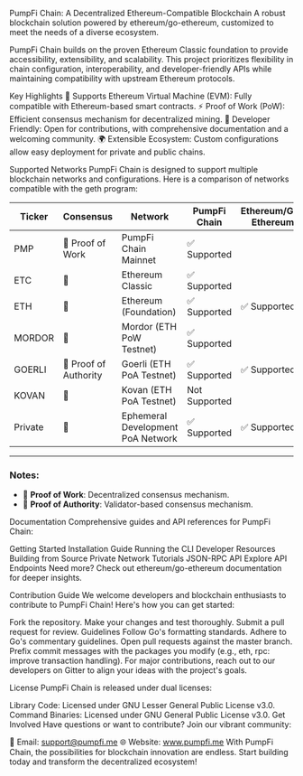 PumpFi Chain: A Decentralized Ethereum-Compatible Blockchain
A robust blockchain solution powered by ethereum/go-ethereum, customized to meet the needs of a diverse ecosystem.

PumpFi Chain builds on the proven Ethereum Classic foundation to provide accessibility, extensibility, and scalability. This project prioritizes flexibility in chain configuration, interoperability, and developer-friendly APIs while maintaining compatibility with upstream Ethereum protocols.

Key Highlights
🔗 Supports Ethereum Virtual Machine (EVM): Fully compatible with Ethereum-based smart contracts.
⚡ Proof of Work (PoW): Efficient consensus mechanism for decentralized mining.
🚀 Developer Friendly: Open for contributions, with comprehensive documentation and a welcoming community.
🌍 Extensible Ecosystem: Custom configurations allow easy deployment for private and public chains.


Supported Networks
PumpFi Chain is designed to support multiple blockchain networks and configurations. Here is a comparison of networks compatible with the geth program:

| **Ticker** | **Consensus**           | **Network**                       | **PumpFi Chain** | **Ethereum/Go-Ethereum** |
|------------|-------------------------|-----------------------------------|------------------|--------------------------|
| PMP        | 🔗 Proof of Work        | PumpFi Chain Mainnet             | ✅ Supported     |                          |
| ETC        | 🔗                     | Ethereum Classic                 | ✅ Supported     |                          |
| ETH        | 🔗                     | Ethereum (Foundation)            | ✅ Supported     | ✅ Supported             |
| MORDOR     | 🔗                     | Mordor (ETH PoW Testnet)         | ✅ Supported     |                          |
| GOERLI     | 🤝 Proof of Authority   | Goerli (ETH PoA Testnet)         | ✅ Supported     | ✅ Supported             |
| KOVAN      | 🤝                     | Kovan (ETH PoA Testnet)          | Not Supported    |                          |
| Private    | 🔗                     | Ephemeral Development PoA Network| ✅ Supported     | ✅ Supported             |

---

### Notes:
- 🔗 **Proof of Work**: Decentralized consensus mechanism.
- 🤝 **Proof of Authority**: Validator-based consensus mechanism.

Documentation
Comprehensive guides and API references for PumpFi Chain:

Getting Started
Installation Guide
Running the CLI
Developer Resources
Building from Source
Private Network Tutorials
JSON-RPC API
Explore API Endpoints
Need more? Check out ethereum/go-ethereum documentation for deeper insights.

Contribution Guide
We welcome developers and blockchain enthusiasts to contribute to PumpFi Chain! Here's how you can get started:

Fork the repository.
Make your changes and test thoroughly.
Submit a pull request for review.
Guidelines
Follow Go's formatting standards.
Adhere to Go's commentary guidelines.
Open pull requests against the master branch.
Prefix commit messages with the packages you modify (e.g., eth, rpc: improve transaction handling).
For major contributions, reach out to our developers on Gitter to align your ideas with the project's goals.

License
PumpFi Chain is released under dual licenses:

Library Code: Licensed under GNU Lesser General Public License v3.0.
Command Binaries: Licensed under GNU General Public License v3.0.
Get Involved
Have questions or want to contribute? Join our vibrant community:

📧 Email: support@pumpfi.me
🌐 Website: www.pumpfi.me
With PumpFi Chain, the possibilities for blockchain innovation are endless. Start building today and transform the decentralized ecosystem!
